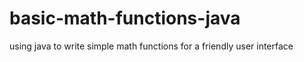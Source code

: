 # basic-math-functions-java
using java to write simple math functions for a friendly user interface
